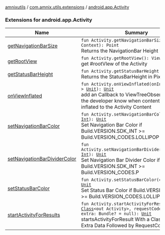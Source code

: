[amnixutils](../../index.md) / [com.amnix.utils.extensions](../index.md) / [android.app.Activity](./index.md)

### Extensions for android.app.Activity

| Name | Summary |
|---|---|
| [getNavigationBarSize](get-navigation-bar-size.md) | `fun Activity.getNavigationBarSize(context: Context): Point`<br>Returns the NavigationBar Height in Pixels |
| [getRootView](get-root-view.md) | `fun Activity.getRootView(): View?`<br>get #rootVIew of the Activity |
| [getStatusBarHeight](get-status-bar-height.md) | `fun Activity.getStatusBarHeight(): `[`Int`](https://kotlinlang.org/api/latest/jvm/stdlib/kotlin/-int/index.html)<br>Returns the StatusBarHeight in Pixels |
| [onViewInflated](on-view-inflated.md) | `fun Activity.onViewInflated(onInflated: () -> `[`Unit`](https://kotlinlang.org/api/latest/jvm/stdlib/kotlin/-unit/index.html)`): `[`Unit`](https://kotlinlang.org/api/latest/jvm/stdlib/kotlin/-unit/index.html)<br>add an Callback to ViewTreeObserver which let the developer know when contentView is inflated to the Activity Content |
| [setNavigationBarColor](set-navigation-bar-color.md) | `fun Activity.setNavigationBarColor(color: `[`Int`](https://kotlinlang.org/api/latest/jvm/stdlib/kotlin/-int/index.html)`): `[`Unit`](https://kotlinlang.org/api/latest/jvm/stdlib/kotlin/-unit/index.html)<br>Set Navigation Bar Color if Build.VERSION.SDK_INT &gt;= Build.VERSION_CODES.LOLLIPOP |
| [setNavigationBarDividerColor](set-navigation-bar-divider-color.md) | `fun Activity.setNavigationBarDividerColor(color: `[`Int`](https://kotlinlang.org/api/latest/jvm/stdlib/kotlin/-int/index.html)`): `[`Unit`](https://kotlinlang.org/api/latest/jvm/stdlib/kotlin/-unit/index.html)<br>Set Navigation Bar Divider Color if Build.VERSION.SDK_INT &gt;= Build.VERSION_CODES.P |
| [setStatusBarColor](set-status-bar-color.md) | `fun Activity.setStatusBarColor(color: `[`Int`](https://kotlinlang.org/api/latest/jvm/stdlib/kotlin/-int/index.html)`): `[`Unit`](https://kotlinlang.org/api/latest/jvm/stdlib/kotlin/-unit/index.html)<br>Set Status Bar Color if Build.VERSION.SDK_INT &gt;= Build.VERSION_CODES.LOLLIPOP |
| [startActivityForResults](start-activity-for-results.md) | `fun Activity.startActivityForResults(cls: `[`Class`](http://docs.oracle.com/javase/6/docs/api/java/lang/Class.html)`<out Activity>, requestCode: `[`Int`](https://kotlinlang.org/api/latest/jvm/stdlib/kotlin/-int/index.html)`, extra: Bundle? = null): `[`Unit`](https://kotlinlang.org/api/latest/jvm/stdlib/kotlin/-unit/index.html)<br>startsActivityForResult With a Class Name and Extra Data Followed by RequestCode |
